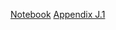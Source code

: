 [Notebook](https://share.goodnotes.com/s/BtSTQIcanmus01YlizJdmn)
[Appendix J.1](https://share.goodnotes.com/s/RcZ1VmWiN0KIYhdXUCssVJ)
